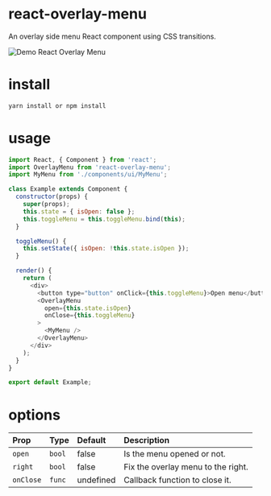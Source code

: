 # react-overlay-menu
An overlay side menu React component using CSS transitions.

![Demo React Overlay Menu](https://raw.githubusercontent.com/alvarobrito/react-overlay-menu/master/react-overlay-menu_demo.gif, "React overlay menu, demo")

# install

``` bash
yarn install or npm install
```

# usage

``` javascript
import React, { Component } from 'react';
import OverlayMenu from 'react-overlay-menu';
import MyMenu from './components/ui/MyMenu';

class Example extends Component {
  constructor(props) {
    super(props);
    this.state = { isOpen: false };
    this.toggleMenu = this.toggleMenu.bind(this);
  }

  toggleMenu() {
    this.setState({ isOpen: !this.state.isOpen });
  }

  render() {
    return (
      <div>
        <button type="button" onClick={this.toggleMenu}>Open menu</button>
        <OverlayMenu 
          open={this.state.isOpen} 
          onClose={this.toggleMenu}
        >
          <MyMenu />
        </OverlayMenu>
      </div>
    );
  }
}

export default Example;

```

# options

| Prop | Type | Default | Description |
| :--- | :--- | :--- | :--- |
| `open` | `bool` | false | Is the menu opened or not. |
| `right` | `bool` | false | Fix the overlay menu to the right. |
| `onClose` | `func` | undefined | Callback function to close it. |
